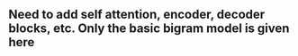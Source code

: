 ## Need to add self attention, encoder, decoder blocks, etc. Only the basic bigram model is given here
